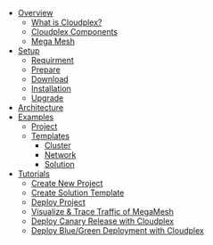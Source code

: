 - [Overview](pages/user-guide/overview/product-overview.md)
  - [What is Cloudplex?](pages/user-guide/overview/what-is-cloudplex/what-is-cloudplex)
  - [Cloudplex Components](pages/user-guide/overview/cloudplex-components/cloudplex-components)
  - [Mega Mesh]()
- [Setup]()
  - [Requirment](requirement.md)
  - [Prepare](configuration.md)
  - [Download](download.md)
  - [Installation](installation.md)
  - [Upgrade](upgrade.md)
- [Architecture]()
- [Examples](pages/user-guide/examples/examples)
  - [Project](pages/user-guide/examples/project/project)
  - [Templates](helpers.md)
    - [Cluster](cluster.md)
    - [Network](network.md)
    - [Solution](solution.md)
- [Tutorials]()
  - [Create New Project](pages/user-guide/tutorial/create-new-project/create-new-project)
  - [Create Solution Template]()
  - [Deploy Project]()
  - [Visualize & Trace Traffic of MegaMesh]()
  - [Deploy Canary Release with Cloudplex]()
  - [Deploy Blue/Green Deployment with Cloudplex]()
